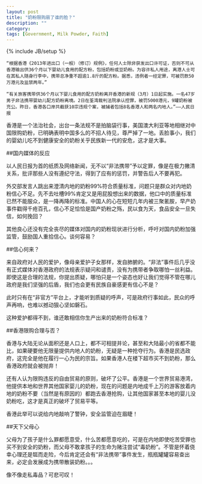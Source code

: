 ```yaml
---
layout: post
title: "奶粉限购扇了谁的脸？"
description: ""
category: 
tags: [Government, Milk Powder, Faith]
---
```

{% include JB/setup %}

	“根据香港《2013年进出口（一般）（修订）规例》，任何人士除非获发出口许可证，否则不可从香港输出供36个月以下婴幼儿食用的配方粉，包括奶粉或豆奶粉。为容许私人用途，离港人士可在其私人随身行李中，携带总净重不超逾1.8斤的配方粉。据悉，违例者一经定罪，可被罚款50万港元及监禁两年。”
 
	“有关旅客携带供36个月以下婴儿食用的配方奶粉离开香港的新规（3月）1日起实施。一名47岁男子非法携带婴幼儿配方奶粉离境。2日在荃湾裁判法院承认控罪，被罚5000港元，9罐奶粉被充公。昨日，香港各口岸共截获10宗违规个案，被捕者包括8名香港人和两名内地人。”——人民日报

香港是一个法治社会，出台一条法规不是拍脑袋行事，美国澳大利亚等地相继对中国限购奶粉，已明确表明中国多么的不招人待见，尊严掉了一地。丢脸事小，我们的婴幼儿吃不到健康安全的奶粉关乎民族新一代的安危，这才是大事。

##国内媒体的反应

以人民日报为首的纸质及网络新闻，无不以“非法携带”予以定罪，像是在极力撇清关系，批评那些人没有遵纪守法，得到了应有的惩罚，并警告后人不要再犯。

外交部发言人跳出来澄清内地的奶粉99%符合质量标准，问题只是群众对内地奶粉信心不足。先不去吐槽99%肯定又是用屁股想出来的数据，他口中的质量标准已然不能服众，是一降再降的标准。中国人的心在短短几年内被三聚氰胺，早产奶事件戳得千疮百孔，信心不足恰恰是国产奶粉之殇，民以食为天，食品安全一旦失信，如何挽回？

其他良心还没有完全丧尽的媒体对国内的奶粉现状进行分析，呼吁对国内奶粉加强监管，鼓励国人重拾信心。谈何容易？

##信心何来？

来自政府对人民的爱护，像母亲爱护子女那样，发自肺腑的。“非法”事件后几乎没有正式媒体对香港政府的法规表示疑问和谴责，没有为携带者争取哪怕一丝利益。即使这是合理的法规，你提出质疑，哪怕只是一个姿态也好让我们觉得不管在哪儿政府是我们坚强的后盾，我们也会更有民族自豪感更有信心不是？

此时只有在“非官方”平台上，才能听到质疑的呼声，可是政府行事如此，民众的呼声再响，也难以撼动狠心坚如磐石。

这种爱护都得不到，谁还敢相信你生产出来的奶粉符合标准？

##香港限购合理与否？

香港与大陆无论从面积还是人口上，都不可相提并论，甚至和大陆最小的省都不能比，如果硬要他无限量提供内地人的奶粉，无疑是一种抢夺行为。香港是民选政府，这完全是他在履行一心为民的宗旨。如果香港人在楼下超市买不到奶粉，那么香港政府就会被抛弃！

还有人认为限购违反的自由贸易的原则，破坏了公平。香港是一个世界贸易港湾，他提供本地和世界其他国家婴儿的奶粉，现在的问题是内地成千上万的游客放着内地的奶粉不要（当然是有原因的）都跑去香港抢购，让其他国家甚至本地的婴儿没奶粉吃，这才是真正的破坏了贸易平等。

香港此举可以说给内地敲响了警钟，安全监管迫在眉睫！

##天下父母心

父母为了孩子是什么罪都愿意受，什么苦都愿意吃的，可是在内地即使吃苦受罪也买不到安全的奶粉，而父母不敢拿孩子的生命为赌注尝试“毒奶粉”。不管是怀着侥幸心理还是铤而走险，今后肯定还会有“非法携带”事件发生，瓶瓶罐罐容易查出来，必定会发展成为携带散装奶粉。。。

像不像走私毒品？可悲可叹！



